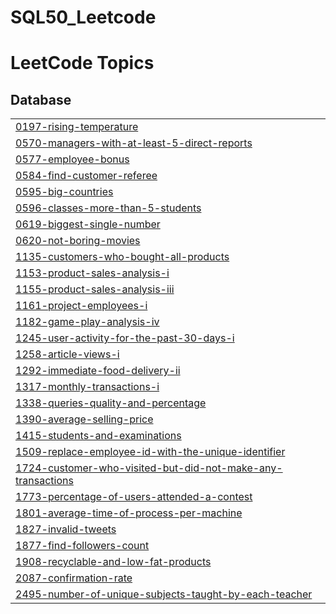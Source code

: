 # SQL50_Leetcode

<!---LeetCode Topics Start-->
# LeetCode Topics
## Database
|  |
| ------- |
| [0197-rising-temperature](https://github.com/rabbiya987/SQL50_Leetcode/tree/master/0197-rising-temperature) |
| [0570-managers-with-at-least-5-direct-reports](https://github.com/rabbiya987/SQL50_Leetcode/tree/master/0570-managers-with-at-least-5-direct-reports) |
| [0577-employee-bonus](https://github.com/rabbiya987/SQL50_Leetcode/tree/master/0577-employee-bonus) |
| [0584-find-customer-referee](https://github.com/rabbiya987/SQL50_Leetcode/tree/master/0584-find-customer-referee) |
| [0595-big-countries](https://github.com/rabbiya987/SQL50_Leetcode/tree/master/0595-big-countries) |
| [0596-classes-more-than-5-students](https://github.com/rabbiya987/SQL50_Leetcode/tree/master/0596-classes-more-than-5-students) |
| [0619-biggest-single-number](https://github.com/rabbiya987/SQL50_Leetcode/tree/master/0619-biggest-single-number) |
| [0620-not-boring-movies](https://github.com/rabbiya987/SQL50_Leetcode/tree/master/0620-not-boring-movies) |
| [1135-customers-who-bought-all-products](https://github.com/rabbiya987/SQL50_Leetcode/tree/master/1135-customers-who-bought-all-products) |
| [1153-product-sales-analysis-i](https://github.com/rabbiya987/SQL50_Leetcode/tree/master/1153-product-sales-analysis-i) |
| [1155-product-sales-analysis-iii](https://github.com/rabbiya987/SQL50_Leetcode/tree/master/1155-product-sales-analysis-iii) |
| [1161-project-employees-i](https://github.com/rabbiya987/SQL50_Leetcode/tree/master/1161-project-employees-i) |
| [1182-game-play-analysis-iv](https://github.com/rabbiya987/SQL50_Leetcode/tree/master/1182-game-play-analysis-iv) |
| [1245-user-activity-for-the-past-30-days-i](https://github.com/rabbiya987/SQL50_Leetcode/tree/master/1245-user-activity-for-the-past-30-days-i) |
| [1258-article-views-i](https://github.com/rabbiya987/SQL50_Leetcode/tree/master/1258-article-views-i) |
| [1292-immediate-food-delivery-ii](https://github.com/rabbiya987/SQL50_Leetcode/tree/master/1292-immediate-food-delivery-ii) |
| [1317-monthly-transactions-i](https://github.com/rabbiya987/SQL50_Leetcode/tree/master/1317-monthly-transactions-i) |
| [1338-queries-quality-and-percentage](https://github.com/rabbiya987/SQL50_Leetcode/tree/master/1338-queries-quality-and-percentage) |
| [1390-average-selling-price](https://github.com/rabbiya987/SQL50_Leetcode/tree/master/1390-average-selling-price) |
| [1415-students-and-examinations](https://github.com/rabbiya987/SQL50_Leetcode/tree/master/1415-students-and-examinations) |
| [1509-replace-employee-id-with-the-unique-identifier](https://github.com/rabbiya987/SQL50_Leetcode/tree/master/1509-replace-employee-id-with-the-unique-identifier) |
| [1724-customer-who-visited-but-did-not-make-any-transactions](https://github.com/rabbiya987/SQL50_Leetcode/tree/master/1724-customer-who-visited-but-did-not-make-any-transactions) |
| [1773-percentage-of-users-attended-a-contest](https://github.com/rabbiya987/SQL50_Leetcode/tree/master/1773-percentage-of-users-attended-a-contest) |
| [1801-average-time-of-process-per-machine](https://github.com/rabbiya987/SQL50_Leetcode/tree/master/1801-average-time-of-process-per-machine) |
| [1827-invalid-tweets](https://github.com/rabbiya987/SQL50_Leetcode/tree/master/1827-invalid-tweets) |
| [1877-find-followers-count](https://github.com/rabbiya987/SQL50_Leetcode/tree/master/1877-find-followers-count) |
| [1908-recyclable-and-low-fat-products](https://github.com/rabbiya987/SQL50_Leetcode/tree/master/1908-recyclable-and-low-fat-products) |
| [2087-confirmation-rate](https://github.com/rabbiya987/SQL50_Leetcode/tree/master/2087-confirmation-rate) |
| [2495-number-of-unique-subjects-taught-by-each-teacher](https://github.com/rabbiya987/SQL50_Leetcode/tree/master/2495-number-of-unique-subjects-taught-by-each-teacher) |
<!---LeetCode Topics End-->
